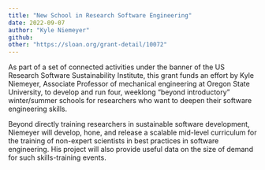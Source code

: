 ```yaml
---
title: "New School in Research Software Engineering"
date: 2022-09-07
author: "Kyle Niemeyer"
github: 
other: "https://sloan.org/grant-detail/10072"
---
```


As part of a set of connected activities under the banner of the US Research Software Sustainability Institute, this grant funds an effort by Kyle Niemeyer, Associate Professor of mechanical engineering at Oregon State University, to develop and run four, weeklong “beyond introductory” winter/summer schools for researchers who want to deepen their software engineering skills. 

 <!--more--> 

Beyond directly training researchers in sustainable software development, Niemeyer will develop, hone, and release a scalable mid-level curriculum for the training of non-expert scientists in best practices in software engineering. His project will also provide useful data on the size of demand for such skills-training events.

